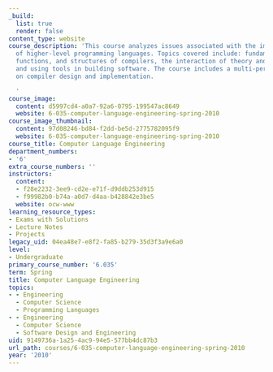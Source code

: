 ```yaml
---
_build:
  list: true
  render: false
content_type: website
course_description: 'This course analyzes issues associated with the implementation
  of higher-level programming languages. Topics covered include: fundamental concepts,
  functions, and structures of compilers, the interaction of theory and practice,
  and using tools in building software. The course includes a multi-person project
  on compiler design and implementation.

  '
course_image:
  content: d5997cd4-a0a7-92a6-0795-199547ac8649
  website: 6-035-computer-language-engineering-spring-2010
course_image_thumbnail:
  content: 97d08246-bd84-f2dd-be5d-2775782095f9
  website: 6-035-computer-language-engineering-spring-2010
course_title: Computer Language Engineering
department_numbers:
- '6'
extra_course_numbers: ''
instructors:
  content:
  - f28e2232-3ee9-cd2e-e71f-d9ddb253d915
  - f99982b0-b74a-a0d7-d4aa-b428842e3be5
  website: ocw-www
learning_resource_types:
- Exams with Solutions
- Lecture Notes
- Projects
legacy_uid: 04ea48e7-e8f2-fa85-b279-35d3f3a9e6a0
level:
- Undergraduate
primary_course_number: '6.035'
term: Spring
title: Computer Language Engineering
topics:
- - Engineering
  - Computer Science
  - Programming Languages
- - Engineering
  - Computer Science
  - Software Design and Engineering
uid: 9149736a-1a25-4ac9-94e5-577bb4dc87b3
url_path: courses/6-035-computer-language-engineering-spring-2010
year: '2010'
---
```

